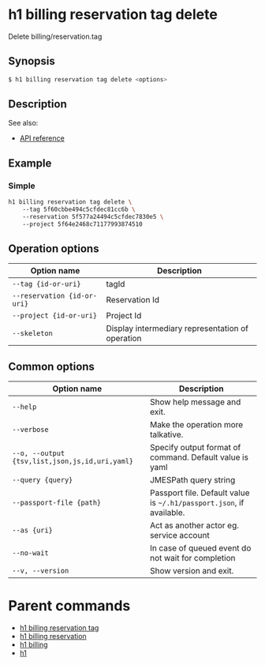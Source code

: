 
# h1 billing reservation tag delete

Delete billing/reservation.tag

## Synopsis

```bash
$ h1 billing reservation tag delete <options>
```

## Description

See also:

* [API reference](https://api.hyperone.com/v2/docs#operation/billing_project_reservation_tag_delete)

## Example


### Simple

```bash
h1 billing reservation tag delete \ 
	--tag 5f60cbbe494c5cfdec81cc6b \ 
	--reservation 5f577a24494c5cfdec7830e5 \ 
	--project 5f64e2468c71177993874510
```

## Operation options

| Option name                     | Description                                      |
| ------------------------------- | ------------------------------------------------ |
| ```--tag {id-or-uri}```         | tagId                                            |
| ```--reservation {id-or-uri}``` | Reservation Id                                   |
| ```--project {id-or-uri}```     | Project Id                                       |
| ```--skeleton```                | Display intermediary representation of operation |

## Common options

| Option name                                        | Description                                                              |
| -------------------------------------------------- | ------------------------------------------------------------------------ |
| ```--help```                                       | Show help message and exit.                                              |
| ```--verbose```                                    | Make the operation more talkative.                                       |
| ```--o, --output {tsv,list,json,js,id,uri,yaml}``` | Specify output format of command. Default value is yaml                  |
| ```--query {query}```                              | JMESPath query string                                                    |
| ```--passport-file {path}```                       | Passport file. Default value is ```~/.h1/passport.json```, if available. |
| ```--as {uri}```                                   | Act as another actor eg. service account                                 |
| ```--no-wait```                                    | In case of queued event do not wait for completion                       |
| ```--v, --version```                               | Show version and exit.                                                   |

# Parent commands

* [h1 billing reservation tag](./../README.md)
* [h1 billing reservation](./../../README.md)
* [h1 billing](./../../../README.md)
* [h1](./../../../../README.md)
